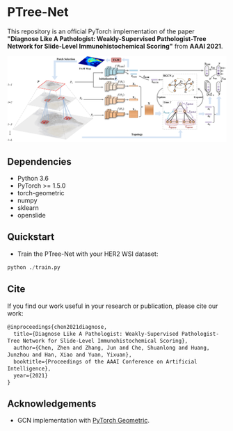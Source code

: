 # PTree-Net

This repository is an official PyTorch implementation of the paper **"Diagnose Like A Pathologist: Weakly-Supervised Pathologist-Tree Network for Slide-Level Immunohistochemical Scoring"** from **AAAI 2021**.

<div align=center><img width="700" src=/figs/framework.png></div>

## Dependencies
* Python 3.6
* PyTorch >= 1.5.0
* torch-geometric
* numpy
* sklearn
* openslide

## Quickstart 
* Train the PTree-Net with your HER2 WSI dataset:
```python
python ./train.py 
```

## Cite
If you find our work useful in your research or publication, please cite our work:
```
@inproceedings{chen2021diagnose,
  title={Diagnose Like A Pathologist: Weakly-Supervised Pathologist-Tree Network for Slide-Level Immunohistochemical Scoring},
  author={Chen, Zhen and Zhang, Jun and Che, Shuanlong and Huang, Junzhou and Han, Xiao and Yuan, Yixuan},
  booktitle={Proceedings of the AAAI Conference on Artificial Intelligence},
  year={2021}
}
```

## Acknowledgements
* GCN implementation with [PyTorch Geometric](https://github.com/rusty1s/pytorch_geometric).
